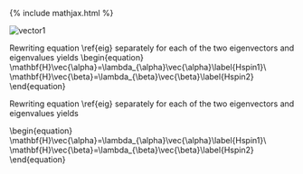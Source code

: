 {% include mathjax.html %}


![vector1](https://github.com/MjCote/Quantum-Chaos/blob/master/vectors2018.png)

Rewriting equation \ref{eig} separately for each of the two eigenvectors and eigenvalues yields
\begin{equation} \mathbf{H}\vec{\alpha}=\lambda_{\alpha}\vec{\alpha}\label{Hspin1}\ \mathbf{H}\vec{\beta}=\lambda_{\beta}\vec{\beta}\label{Hspin2} \end{equation}

Rewriting equation \ref{eig} separately for each of the two eigenvectors and eigenvalues yields

\begin{equation} \mathbf{H}\vec{\alpha}=\lambda_{\alpha}\vec{\alpha}\label{Hspin1}\ \mathbf{H}\vec{\beta}=\lambda_{\beta}\vec{\beta}\label{Hspin2} \end{equation}
